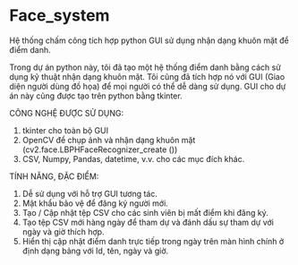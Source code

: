 # Face_system
Hệ thống chấm công tích hợp python GUI sử dụng nhận dạng khuôn mặt để điểm danh.

Trong dự án python này, tôi đã tạo một hệ thống điểm danh bằng cách sử dụng kỹ thuật nhận dạng khuôn mặt. Tôi cũng đã tích hợp nó với GUI (Giao diện người dùng đồ họa) để mọi người có thể dễ dàng sử dụng. GUI cho dự án này cũng được tạo trên python bằng tkinter.

CÔNG NGHỆ ĐƯỢC SỬ DỤNG:
1) tkinter cho toàn bộ GUI
2) OpenCV để chụp ảnh và nhận dạng khuôn mặt (cv2.face.LBPHFaceRecognizer_create ())
3) CSV, Numpy, Pandas, datetime, v.v. cho các mục đích khác.

TÍNH NĂNG, ĐẶC ĐIỂM:
1) Dễ sử dụng với hỗ trợ GUI tương tác.
2) Mật khẩu bảo vệ để đăng ký người mới.
3) Tạo / Cập nhật tệp CSV cho các sinh viên bị mất điểm khi đăng ký.
4) Tạo tệp CSV mới hàng ngày để tham dự và đánh dấu sự tham dự với ngày và giờ thích hợp.
5) Hiển thị cập nhật điểm danh trực tiếp trong ngày trên màn hình chính ở định dạng bảng với Id, tên, ngày và giờ.

